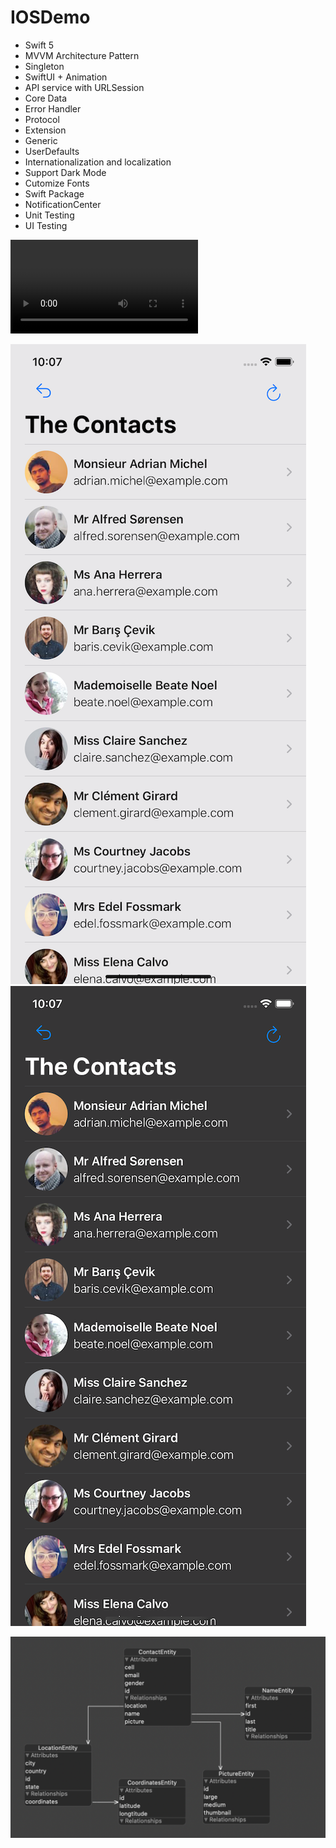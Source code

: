 # IOSDemo

+ Swift 5
+ MVVM Architecture Pattern
+ Singleton
+ SwiftUI + Animation
+ API service with URLSession
+ Core Data
+ Error Handler
+ Protocol
+ Extension
+ Generic
+ UserDefaults
+ Internationalization and localization
+ Support Dark Mode
+ Cutomize Fonts
+ Swift Package
+ NotificationCenter
+ Unit Testing
+ UI Testing

![alt test](Media/video.mp4)

![alt test](Media/home.png) ![alt test](Media/home_dark.png)

![alt test](Media/coredata.png)
